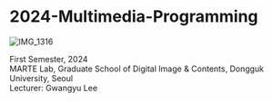 # 2024-Multimedia-Programming

![IMG_1316](https://github.com/gwangyu-lee/2024-Multimedia-Programming/assets/79373845/0600ebf6-aa39-4e27-9fe0-21305ac04ae4)

First Semester, 2024    
MARTE Lab, Graduate School of Digital Image & Contents, Dongguk University, Seoul    
Lecturer: Gwangyu Lee
